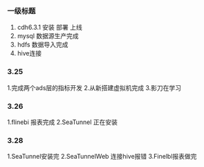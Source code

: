 ### 一级标题

1. cdh6.3.1 安装 部署 上线
2. mysql 数据源生产完成
3. hdfs 数据导入完成
4. hive连接

### 3.25

1.完成两个ads层的指标开发 2.从新搭建虚拟机完成 3.影刀在学习

### 3.26

1.flinebi 报表完成 2.SeaTunnel 正在安装

### 3.28

1.SeaTunnel安装完 2.SeaTunnelWeb 连接hive报错 3.Finelbl报表做完

